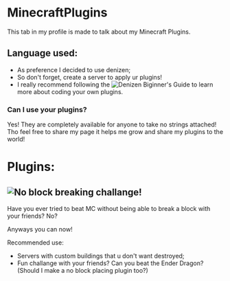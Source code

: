 # MinecraftPlugins
This tab in my profile is made to talk about my Minecraft Plugins.

## Language used:
- As preference I decided to use denizen;
- So don't forget, create a server to apply ur plugins!
- I really recommend following the ![Denizen Biginner's Guide](https://guide.denizenscript.com/) to learn more about coding your own plugins.

### Can I use your plugins?

Yes! They are completely available for anyone to take no strings attached!
Tho feel free to share my page it helps me grow and share my plugins to the world!

# Plugins:

## ![No block breaking challange!]()
Have you ever tried to beat MC without being able to break a block with your friends? No?

Anyways you can now!

Recommended use:
- Servers with custom buildings that u don't want destroyed;
- Fun challange with your friends? Can you beat the Ender Dragon?
(Should I make a no block placing plugin too?)
